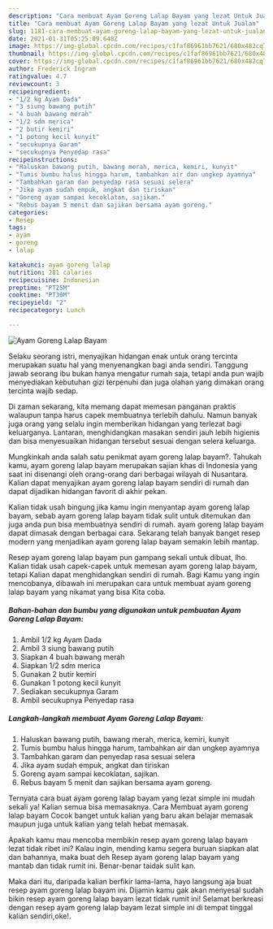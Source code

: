 ```yaml
---
description: "Cara membuat Ayam Goreng Lalap Bayam yang lezat Untuk Jualan"
title: "Cara membuat Ayam Goreng Lalap Bayam yang lezat Untuk Jualan"
slug: 1181-cara-membuat-ayam-goreng-lalap-bayam-yang-lezat-untuk-jualan
date: 2021-01-31T05:25:09.648Z
image: https://img-global.cpcdn.com/recipes/c1faf86961bb7621/680x482cq70/ayam-goreng-lalap-bayam-foto-resep-utama.jpg
thumbnail: https://img-global.cpcdn.com/recipes/c1faf86961bb7621/680x482cq70/ayam-goreng-lalap-bayam-foto-resep-utama.jpg
cover: https://img-global.cpcdn.com/recipes/c1faf86961bb7621/680x482cq70/ayam-goreng-lalap-bayam-foto-resep-utama.jpg
author: Frederick Ingram
ratingvalue: 4.7
reviewcount: 3
recipeingredient:
- "1/2 kg Ayam Dada"
- "3 siung bawang putih"
- "4 buah bawang merah"
- "1/2 sdm merica"
- "2 butir kemiri"
- "1 potong kecil kunyit"
- "secukupnya Garam"
- "secukupnya Penyedap rasa"
recipeinstructions:
- "Haluskan bawang putih, bawang merah, merica, kemiri, kunyit"
- "Tumis bumbu halus hingga harum, tambahkan air dan ungkep ayamnya"
- "Tambahkan garam dan penyedap rasa sesuai selera"
- "Jika ayam sudah empuk, angkat dan tiriskan"
- "Goreng ayam sampai kecoklatan, sajikan."
- "Rebus bayam 5 menit dan sajikan bersama ayam goreng."
categories:
- Resep
tags:
- ayam
- goreng
- lalap

katakunci: ayam goreng lalap 
nutrition: 281 calories
recipecuisine: Indonesian
preptime: "PT25M"
cooktime: "PT30M"
recipeyield: "2"
recipecategory: Lunch

---
```



![Ayam Goreng Lalap Bayam](https://img-global.cpcdn.com/recipes/c1faf86961bb7621/680x482cq70/ayam-goreng-lalap-bayam-foto-resep-utama.jpg)

Selaku seorang istri, menyajikan hidangan enak untuk orang tercinta merupakan suatu hal yang menyenangkan bagi anda sendiri. Tanggung jawab seorang ibu bukan hanya mengatur rumah saja, tetapi anda pun wajib menyediakan kebutuhan gizi terpenuhi dan juga olahan yang dimakan orang tercinta wajib sedap.

Di zaman  sekarang, kita memang dapat memesan panganan praktis walaupun tanpa harus capek membuatnya terlebih dahulu. Namun banyak juga orang yang selalu ingin memberikan hidangan yang terlezat bagi keluarganya. Lantaran, menghidangkan masakan sendiri jauh lebih higienis dan bisa menyesuaikan hidangan tersebut sesuai dengan selera keluarga. 



Mungkinkah anda salah satu penikmat ayam goreng lalap bayam?. Tahukah kamu, ayam goreng lalap bayam merupakan sajian khas di Indonesia yang saat ini disenangi oleh orang-orang dari berbagai wilayah di Nusantara. Kalian dapat menyajikan ayam goreng lalap bayam sendiri di rumah dan dapat dijadikan hidangan favorit di akhir pekan.

Kalian tidak usah bingung jika kamu ingin menyantap ayam goreng lalap bayam, sebab ayam goreng lalap bayam tidak sulit untuk ditemukan dan juga anda pun bisa membuatnya sendiri di rumah. ayam goreng lalap bayam dapat dimasak dengan berbagai cara. Sekarang telah banyak banget resep modern yang menjadikan ayam goreng lalap bayam semakin lebih mantap.

Resep ayam goreng lalap bayam pun gampang sekali untuk dibuat, lho. Kalian tidak usah capek-capek untuk memesan ayam goreng lalap bayam, tetapi Kalian dapat menghidangkan sendiri di rumah. Bagi Kamu yang ingin mencobanya, dibawah ini merupakan cara untuk membuat ayam goreng lalap bayam yang nikamat yang bisa Kita coba.

<!--inarticleads1-->

##### Bahan-bahan dan bumbu yang digunakan untuk pembuatan Ayam Goreng Lalap Bayam:

1. Ambil 1/2 kg Ayam Dada
1. Ambil 3 siung bawang putih
1. Siapkan 4 buah bawang merah
1. Siapkan 1/2 sdm merica
1. Gunakan 2 butir kemiri
1. Gunakan 1 potong kecil kunyit
1. Sediakan secukupnya Garam
1. Ambil secukupnya Penyedap rasa




<!--inarticleads2-->

##### Langkah-langkah membuat Ayam Goreng Lalap Bayam:

1. Haluskan bawang putih, bawang merah, merica, kemiri, kunyit
1. Tumis bumbu halus hingga harum, tambahkan air dan ungkep ayamnya
1. Tambahkan garam dan penyedap rasa sesuai selera
1. Jika ayam sudah empuk, angkat dan tiriskan
1. Goreng ayam sampai kecoklatan, sajikan.
1. Rebus bayam 5 menit dan sajikan bersama ayam goreng.




Ternyata cara buat ayam goreng lalap bayam yang lezat simple ini mudah sekali ya! Kalian semua bisa memasaknya. Cara Membuat ayam goreng lalap bayam Cocok banget untuk kalian yang baru akan belajar memasak maupun juga untuk kalian yang telah hebat memasak.

Apakah kamu mau mencoba membikin resep ayam goreng lalap bayam lezat tidak ribet ini? Kalau ingin, mending kamu segera buruan siapkan alat dan bahannya, maka buat deh Resep ayam goreng lalap bayam yang mantab dan tidak rumit ini. Benar-benar taidak sulit kan. 

Maka dari itu, daripada kalian berfikir lama-lama, hayo langsung aja buat resep ayam goreng lalap bayam ini. Dijamin kamu gak akan menyesal sudah bikin resep ayam goreng lalap bayam lezat tidak rumit ini! Selamat berkreasi dengan resep ayam goreng lalap bayam lezat simple ini di tempat tinggal kalian sendiri,oke!.

